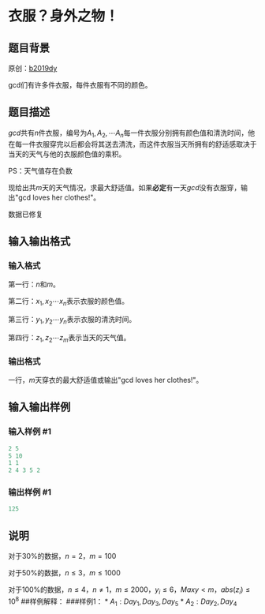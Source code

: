 # 衣服？身外之物！

## 题目背景

原创：[b2019dy](https://www.luogu.org/discuss/show?postid=78488)

gcd们有许多件衣服，每件衣服有不同的颜色。

## 题目描述

$gcd$共有$n$件衣服，编号为$A_1,A_2,\cdots A_n$每一件衣服分别拥有颜色值和清洗时间，他在每一件衣服穿完以后都会将其送去清洗，而这件衣服当天所拥有的舒适感取决于当天的天气与他的衣服颜色值的乘积。

PS：天气值存在负数

现给出共$m$天的天气情况，求最大舒适值。如果**必定**有一天$gcd$没有衣服穿，输出"gcd loves her clothes!"。

数据已修复

## 输入输出格式

### 输入格式

第一行：$n$和$m$。

第二行：$x_1,x_2\cdots x_n$表示衣服的颜色值。

第三行：$y_1,y_2\cdots y_n$表示衣服的清洗时间。

第四行：$z_1,z_2\cdots z_m$表示当天的天气值。 

### 输出格式

一行，$m$天穿衣的最大舒适值或输出"gcd loves her clothes!"。

## 输入输出样例

### 输入样例 #1

```cpp
2 5
5 10
1 1
2 4 3 5 2
```


### 输出样例 #1

```cpp
125
```


## 说明

对于$30\%$的数据，$n=2$，$m=100$

对于$50\%$的数据，$n\leq 3$，$m\leq 1000$

对于$100\%$的数据，$n\leq 4$，$n\neq 1$，$m\leq 2000$，$y_i\leq 6$，$Maxy<m$，$abs(z_i)\leq 10^8$ ##样例解释： ###样例1： * $A_1:Day_1,Day_3,Day_5$ * $A_2:Day_2,Day_4$ 

